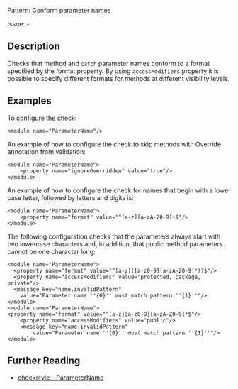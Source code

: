 Pattern: Conform parameter names

Issue: -

## Description

Checks that method and `catch` parameter names conform to a format specified by the format property. By using `accessModifiers` property it is possible to specify different formats for methods at different visibility levels. 

## Examples

To configure the check: 
    
    
    <module name="ParameterName"/>
            

An example of how to configure the check to skip methods with Override annotation from validation: 
    
    
    <module name="ParameterName">
        <property name="ignoreOverridden" value="true"/>
    </module>
              

An example of how to configure the check for names that begin with a lower case letter, followed by letters and digits is: 
    
    
    <module name="ParameterName">
        <property name="format" value="^[a-z][a-zA-Z0-9]+$"/>
    </module>
            

The following configuration checks that the parameters always start with two lowercase characters and, in addition, that public method parameters cannot be one character long: 
    
    
    <module name="ParameterName">
      <property name="format" value="^[a-z]([a-z0-9][a-zA-Z0-9]*)?$"/>
      <property name="accessModifiers" value="protected, package, private"/>
      <message key="name.invalidPattern"
        value="Parameter name ''{0}'' must match pattern ''{1}''"/>
    </module>
    <module name="ParameterName">
    <property name="format" value="^[a-z][a-z0-9][a-zA-Z0-9]*$"/>
        <property name="accessModifiers" value="public"/>
        <message key="name.invalidPattern"
            value="Parameter name ''{0}'' must match pattern ''{1}''"/>
    </module>

## Further Reading

* [checkstyle - ParameterName](http://checkstyle.sourceforge.net/config_naming.html#ParameterName)